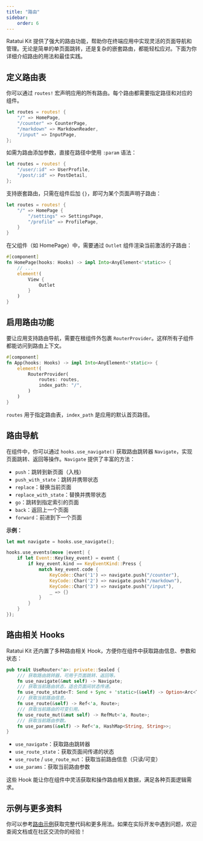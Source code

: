 ```yaml
---
title: "路由"
sidebar:
    order: 6
---
```


Ratatui Kit 提供了强大的路由功能，帮助你在终端应用中实现灵活的页面导航和管理。无论是简单的单页面跳转，还是复杂的嵌套路由，都能轻松应对。下面为你详细介绍路由的用法和最佳实践。

## 定义路由表

你可以通过 `routes!` 宏声明应用的所有路由。每个路由都需要指定路径和对应的组件。

```rust
let routes = routes! {
    "/" => HomePage,
    "/counter" => CounterPage,
    "/markdown" => MarkdownReader,
    "/input" => InputPage,
};
```

如需为路由添加参数，直接在路径中使用 `:param` 语法：

```rust
let routes = routes! {
    "/user/:id" => UserProfile,
    "/post/:id" => PostDetail,
};
```

支持嵌套路由，只需在组件后加 `{}`，即可为某个页面声明子路由：

```rust
let routes = routes! {
    "/" => HomePage {
        "/settings" => SettingsPage,
        "/profile" => ProfilePage,
    }
}
```

在父组件（如 HomePage）中，需要通过 `Outlet` 组件渲染当前激活的子路由：

```rust
#[component]
fn HomePage(hooks: Hooks) -> impl Into<AnyElement<'static>> {
    // ...
    element!(
        View {
            Outlet
        }
    )
}
```

## 启用路由功能

要让应用支持路由导航，需要在根组件外包裹 `RouterProvider`。这样所有子组件都能访问到路由上下文。

```rust
#[component]
fn App(hooks: Hooks) -> impl Into<AnyElement<'static>> {
    element!(
        RouterProvider(
            routes: routes,
            index_path: "/",
        )
    )
}
```

`routes` 用于指定路由表，`index_path` 是应用的默认首页路径。

## 路由导航

在组件中，你可以通过 `hooks.use_navigate()` 获取路由跳转器 `Navigate`，实现页面跳转、返回等操作。`Navigate` 提供了丰富的方法：

- `push`：跳转到新页面（入栈）
- `push_with_state`：跳转并携带状态
- `replace`：替换当前页面
- `replace_with_state`：替换并携带状态
- `go`：跳转到指定索引的页面
- `back`：返回上一个页面
- `forward`：前进到下一个页面

**示例：**

```rust
let mut navigate = hooks.use_navigate();

hooks.use_events(move |event| {
    if let Event::Key(key_event) = event {
        if key_event.kind == KeyEventKind::Press {
            match key_event.code {
                KeyCode::Char('1') => navigate.push("/counter"),
                KeyCode::Char('2') => navigate.push("/markdown"),
                KeyCode::Char('3') => navigate.push("/input"),
                _ => {}
            }
        }
    }
});
```

## 路由相关 Hooks

Ratatui Kit 还内置了多种路由相关 Hook，方便你在组件中获取路由信息、参数和状态：

```rust
pub trait UseRouter<'a>: private::Sealed {
    /// 获取路由跳转器，可用于页面跳转、返回等。
    fn use_navigate(&mut self) -> Navigate;
    /// 获取当前路由状态，适合页面间状态传递。
    fn use_route_state<T: Send + Sync + 'static>(&self) -> Option<Arc<T>>;
    /// 获取当前路由信息。
    fn use_route(&self) -> Ref<'a, Route>;
    /// 获取当前路由的可变引用。
    fn use_route_mut(&mut self) -> RefMut<'a, Route>;
    /// 获取当前路由参数。
    fn use_params(&self) -> Ref<'a, HashMap<String, String>>;
}
```

- `use_navigate`：获取路由跳转器
- `use_route_state`：获取页面间传递的状态
- `use_route` / `use_route_mut`：获取当前路由信息（只读/可变）
- `use_params`：获取当前路由参数

这些 Hook 能让你在组件中灵活获取和操作路由相关数据，满足各种页面逻辑需求。

## 示例与更多资料

你可以参考[路由示例](https://yexiyue.github.io/ratatui-kit-website/example/router/)获取完整代码和更多用法。如果在实际开发中遇到问题，欢迎查阅文档或在社区交流你的经验！
